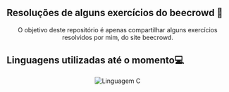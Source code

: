 ## Resoluções de alguns exercícios do beecrowd 📜

<div align="center">
    <p>
        O objetivo deste repositório é apenas compartilhar alguns exercícios resolvidos por mim, do site beecrowd.  
    </p>
</div>

 <h2> Linguagens utilizadas até o momento💻</h2> 

<div align="center"> 
    <img alt="Linguagem C" src="https://img.shields.io/badge/C-00599C?style=for-the-badge&logo=c&logoColor=white" />
<div>
